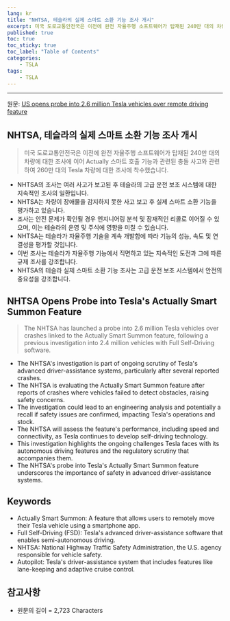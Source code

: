 ```yaml
---
lang: kr
title: "NHTSA, 테슬라의 실제 스마트 소환 기능 조사 개시"
excerpt: 미국 도로교통안전국은 이전에 완전 자율주행 소프트웨어가 탑재된 240만 대의 차량에 대한 조사에 이어 Actually 스마트 호출 기능과 관련된 충돌 사고와 관련하여 260만 대의 Tesla 차량에 대한 조사에 착수했습니다.
published: true
toc: true
toc_sticky: true
toc_label: "Table of Contents"
categories:
    - TSLA
tags:
    - TSLA
---
```


---

  원문: [US opens probe into 2.6 million Tesla vehicles over remote driving feature](https://www.investing.com/news/stock-market-news/us-opens-probe-into-about-26-million-tesla-vehicles-over-actually-smart-summon-feature-3799506)

## NHTSA, 테슬라의 실제 스마트 소환 기능 조사 개시

> 미국 도로교통안전국은 이전에 완전 자율주행 소프트웨어가 탑재된 240만 대의 차량에 대한 조사에 이어 Actually 스마트 호출 기능과 관련된 충돌 사고와 관련하여 260만 대의 Tesla 차량에 대한 조사에 착수했습니다.


- NHTSA의 조사는 여러 사고가 보고된 후 테슬라의 고급 운전 보조 시스템에 대한 지속적인 조사의 일환입니다.
- NHTSA는 차량이 장애물을 감지하지 못한 사고 보고 후 실제 스마트 소환 기능을 평가하고 있습니다.
- 조사는 안전 문제가 확인될 경우 엔지니어링 분석 및 잠재적인 리콜로 이어질 수 있으며, 이는 테슬라의 운영 및 주식에 영향을 미칠 수 있습니다.
- NHTSA는 테슬라가 자율주행 기술을 계속 개발함에 따라 기능의 성능, 속도 및 연결성을 평가할 것입니다.
- 이번 조사는 테슬라가 자율주행 기능에서 직면하고 있는 지속적인 도전과 그에 따른 규제 조사를 강조합니다.
- NHTSA의 테슬라 실제 스마트 소환 기능 조사는 고급 운전 보조 시스템에서 안전의 중요성을 강조합니다.

## NHTSA Opens Probe into Tesla's Actually Smart Summon Feature

> The NHTSA has launched a probe into 2.6 million Tesla vehicles over crashes linked to the Actually Smart Summon feature, following a previous investigation into 2.4 million vehicles with Full Self-Driving software.


- The NHTSA's investigation is part of ongoing scrutiny of Tesla's advanced driver-assistance systems, particularly after several reported crashes.
- The NHTSA is evaluating the Actually Smart Summon feature after reports of crashes where vehicles failed to detect obstacles, raising safety concerns.
- The investigation could lead to an engineering analysis and potentially a recall if safety issues are confirmed, impacting Tesla's operations and stock.
- The NHTSA will assess the feature's performance, including speed and connectivity, as Tesla continues to develop self-driving technology.
- This investigation highlights the ongoing challenges Tesla faces with its autonomous driving features and the regulatory scrutiny that accompanies them.
- The NHTSA's probe into Tesla's Actually Smart Summon feature underscores the importance of safety in advanced driver-assistance systems.

## Keywords

- Actually Smart Summon: A feature that allows users to remotely move their Tesla vehicle using a smartphone app.
- Full Self-Driving (FSD): Tesla's advanced driver-assistance software that enables semi-autonomous driving.
- NHTSA: National Highway Traffic Safety Administration, the U.S. agency responsible for vehicle safety.
- Autopilot: Tesla's driver-assistance system that includes features like lane-keeping and adaptive cruise control.

## 참고사항

- 원문의 길이 = 2,723 Characters

